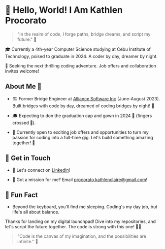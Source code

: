 <!-- Hey there! Welcome to my GitHub universe 🚀 -->

# 👋 Hello, World! I Am Kathlen Procorato

> "In the realm of code, I forge paths, bridge dreams, and script my future." 🌉

🎓 Currently a 4th-year Computer Science studying at Cebu Institute of Technology, poised to graduate in 2024. A coder by day, dreamer by night.

💼 Seeking the next thrilling coding adventure. Job offers and collaboration invites welcome!

## About Me 🌟

- 🏗️ Former Bridge Engineer at [Alliance Software Inc](https://alliance.com.ph/) (June-August 2023). Built bridges with code by day, dreamed of coding bridges by night! 🌉

- 🎓 Expecting to don the graduation cap and gown in 2024 🎉 (fingers crossed 🤞).

- 💼 Currently open to exciting job offers and opportunities to turn my passion for coding into a full-time gig. Let's build something amazing together! 🚀

## 🚀 Get in Touch

- 💬 Let's connect on [LinkedIn](https://www.linkedin.com/in/kathlen-claire-procorato-86b42b273/)!

- 📧 Got a mission for me? Email [procorato.kathlenclaire@gmail.com](mailto:procorato.kathlenclaire@gmail.com)!

## 🎉 Fun Fact

- Beyond the keyboard, you'll find me sleeping. Coding's my day job, but life's all about balance.

Thanks for landing on my digital launchpad! Dive into my repositories, and let's script the future together. The code is strong with this one! 🌟🚀

> "Code is the canvas of my imagination, and the possibilities are infinite." 💭
